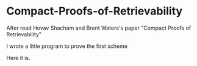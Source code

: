 Compact-Proofs-of-Retrievability
================================

After read Hovav Shacham and Brent Waters's paper "Compact Proofs of Retrievability"

I wrote a little program to prove the first scheme

Here it is.
